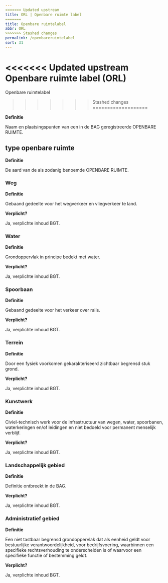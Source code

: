 ```yaml
---
<<<<<<< Updated upstream
title: ORL | Openbare ruimte label
=======
title: Openbare ruimtelabel
abbr: ORL
>>>>>>> Stashed changes
permalink: /openbareruimtelabel
sort: 31
---
```


<<<<<<< Updated upstream
Openbare ruimte label (ORL)
=======
Openbare ruimtelabel
>>>>>>> Stashed changes
===================

**Definitie**

Naam en plaatsingspunten van een in de BAG geregistreerde OPENBARE RUIMTE.

type openbare ruimte
--------------------

**Definitie**

De aard van de als zodanig benoemde OPENBARE RUIMTE.

### Weg

**Definitie**

Gebaand gedeelte voor het wegverkeer en vliegverkeer te land.

**Verplicht?**

Ja, verplichte inhoud BGT.

### Water

**Definitie**

Grondoppervlak in principe bedekt met water.

**Verplicht?**

Ja, verplichte inhoud BGT.

### Spoorbaan

**Definitie**

Gebaand gedeelte voor het verkeer over rails.

**Verplicht?**

Ja, verplichte inhoud BGT.

### Terrein

**Definitie**

Door een fysiek voorkomen gekarakteriseerd zichtbaar begrensd stuk grond.

**Verplicht?**

Ja, verplichte inhoud BGT.

### Kunstwerk

**Definitie**

Civiel-technisch werk voor de infrastructuur van wegen, water, spoorbanen,
waterkeringen en/of leidingen en niet bedoeld voor permanent menselijk verblijf.

**Verplicht?**

Ja, verplichte inhoud BGT.

### Landschappelijk gebied

**Definitie**

Definitie ontbreekt in de BAG.

**Verplicht?**

Ja, verplichte inhoud BGT.

### Administratief gebied

**Definitie**

Een niet tastbaar begrensd grondoppervlak dat als eenheid geldt voor
bestuurlijke verantwoordelijkheid, voor bedrijfsvoering, waarbinnen een
specifieke rechtsverhouding te onderscheiden is of waarvoor een specifieke
functie of bestemming geldt.

**Verplicht?**

Ja, verplichte inhoud BGT.
